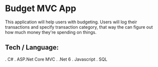 # Budget MVC App

This application will help users with budgeting. Users will log their transactions and specify transaction category,
that way the can figure out how much money they're spending on things.

## Tech / Language:
. C#
. ASP.Net Core MVC
. .Net 6
. Javascript
. SQL